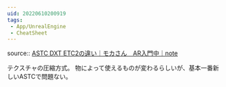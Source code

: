 ```yaml
---
uid: 20220610200919
tags:
 - App/UnrealEngine
 - CheatSheet
---
```


source:: [ASTC DXT ETC2の違い｜モカさん　AR入門中｜note](https://note.com/rodz/n/n056f2db2070e)


テクスチャの圧縮方式。
物によって使えるものが変わるらしいが、基本一番新しいASTCで問題ない。

